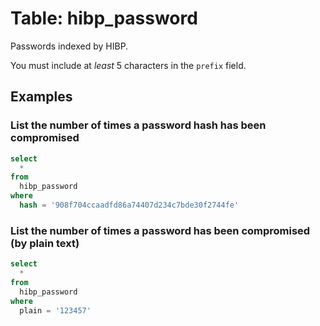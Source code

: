 # Table: hibp_password

Passwords indexed by HIBP.

You must include at _least_ 5 characters in the `prefix` field.

## Examples

### List the number of times a password hash has been compromised

```sql
select
  *
from
  hibp_password
where
  hash = '908f704ccaadfd86a74407d234c7bde30f2744fe'
```

### List the number of times a password has been compromised (by plain text)

```sql
select
  *
from
  hibp_password
where
  plain = '123457'
```
